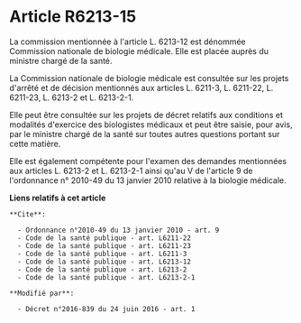 # Article R6213-15

La commission mentionnée à l'article L. 6213-12 est dénommée Commission nationale de biologie médicale. Elle est placée
auprès du ministre chargé de la santé. 

La Commission nationale de biologie médicale est consultée sur les projets d'arrêté et de décision mentionnés aux articles L.
6211-3, L. 6211-22, L. 6211-23, L. 6213-2 et L. 6213-2-1. 

Elle peut être consultée sur les projets de décret relatifs aux conditions et modalités d'exercice des biologistes médicaux
et peut être saisie, pour avis, par le ministre chargé de la santé sur toutes autres questions portant sur cette matière. 

Elle est également compétente pour l'examen des demandes mentionnées aux articles L. 6213-2 et L. 6213-2-1 ainsi qu'au V de
l'article 9 de l'ordonnance n° 2010-49 du 13 janvier 2010 relative à la biologie médicale.

**Liens relatifs à cet article**

	**Cite**:

	  - Ordonnance n°2010-49 du 13 janvier 2010 - art. 9
	  - Code de la santé publique - art. L6211-22
	  - Code de la santé publique - art. L6211-23
	  - Code de la santé publique - art. L6211-3
	  - Code de la santé publique - art. L6213-12
	  - Code de la santé publique - art. L6213-2
	  - Code de la santé publique - art. L6213-2-1

	**Modifié par**:

	  - Décret n°2016-839 du 24 juin 2016 - art. 1
